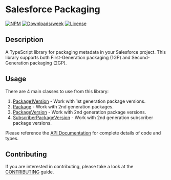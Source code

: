 # Salesforce Packaging

[![NPM](https://img.shields.io/npm/v/@salesforce/packaging.svg?label=@salesforce/packaging)](https://www.npmjs.com/package/@salesforce/packaging) [![Downloads/week](https://img.shields.io/npm/dw/@salesforce/packaging.svg)](https://npmjs.org/package/@salesforce/packaging) [![License](https://img.shields.io/badge/License-BSD%203--Clause-brightgreen.svg)](https://raw.githubusercontent.com/forcedotcom/packaging/main/LICENSE.txt)

## Description

A TypeScript library for packaging metadata in your Salesforce project. This library supports both First-Generation packaging (1GP) and Second-Generation packaging (2GP).

## Usage

There are 4 main classes to use from this library:

1. [Package1Version](https://forcedotcom.github.io/packaging/classes/package1_package1Version.Package1Version.html) - Work with 1st generation package versions.
1. [Package](https://forcedotcom.github.io/packaging/classes/package_package.Package.html) - Work with 2nd generation packages.
1. [PackageVersion](https://forcedotcom.github.io/packaging/classes/package_packageVersion.PackageVersion.html) - Work with 2nd generation package versions.
1. [SubscriberPackageVersion](https://forcedotcom.github.io/packaging/classes/package_subscriberPackageVersion.SubscriberPackageVersion.html) - Work with 2nd generation subscriber package versions.

Please reference the [API Documentation](https://forcedotcom.github.io/packaging/) for complete details of code and types.

## Contributing

If you are interested in contributing, please take a look at the [CONTRIBUTING](CONTRIBUTING.md) guide.

